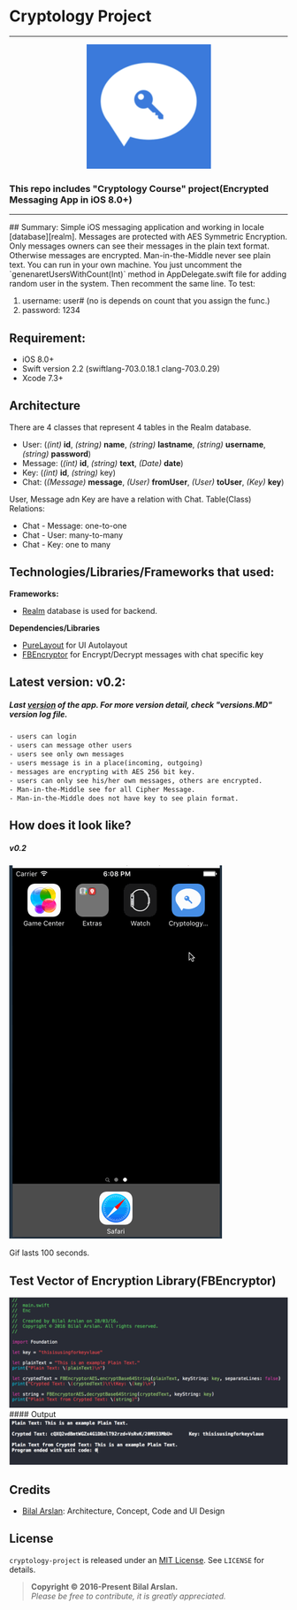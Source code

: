 # Cryptology Project
<hr>
<p align="center">
	<img src="https://raw.githubusercontent.com/arslanbilal/cryptology-project/master/Source/appIcon.png" height="225" width="225">
</p>
<h3>This repo includes "Cryptology Course" project(Encrypted Messaging App in iOS 8.0+)</h3>
<hr>
## Summary:
Simple iOS messaging application and working in locale [database][realm]. Messages are protected with AES Symmetric Encryption. Only messages owners can see their messages in the plain text format. Otherwise messages are encrypted. Man-in-the-Middle never see plain text. You can run in your own machine. You just uncomment the `genenaretUsersWithCount(Int)` method in AppDelegate.swift file for adding random user in the system. Then recomment the same line. To test: 

1. username: user# (no is depends on count that you assign the func.)
2. password: 1234

## Requirement:
- iOS 8.0+
- Swift version 2.2 (swiftlang-703.0.18.1 clang-703.0.29)
- Xcode 7.3+

## Architecture
There are 4 classes that represent 4 tables in the Realm database.

- User: (*(int)* **id**, *(string)* **name**, *(string)* **lastname**, *(string)* **username**, *(string)* **password**)
- Message: (*(int)* **id**, *(string)* **text**, *(Date)* **date**)
- Key: (*(int)* **id**, *(string)* key)
- Chat: (*(Message)* **message**, *(User)* **fromUser**, *(User)* **toUser**, *(Key)* **key**)

User, Message adn Key are have a relation with Chat. Table(Class) Relations:

- Chat - Message: one-to-one
- Chat - User: many-to-many
- Chat - Key: one to many

## Technologies/Libraries/Frameworks that used:
**Frameworks:**

- [Realm][realm] database is used for backend.

**Dependencies/Libraries**

- [PureLayout][purelayout] for UI Autolayout
- [FBEncryptor][fbencryptor] for Encrypt/Decrypt messages with chat specific key


## Latest version: v0.2:
##### Last [version][release] of the app. For more version detail, check "versions.MD" version log file.
	- users can login
	- users can message other users
	- users see only own messages
	- users message is in a place(incoming, outgoing)
	- messages are encrypting with AES 256 bit key.
	- users can only see his/her own messages, others are encrypted.
	- Man-in-the-Middle see for all Cipher Message.
	- Man-in-the-Middle does not have key to see plain format.

## How does it look like?
##### v0.2
![Gif](https://github.com/arslanbilal/cryptology-project/raw/master/Source/application.gif)

Gif lasts 100 seconds.

## Test Vector of Encryption Library(FBEncryptor)
<img src="https://raw.githubusercontent.com/arslanbilal/cryptology-project/master/Source/testVector.png">
#### Output
<img src="https://raw.githubusercontent.com/arslanbilal/cryptology-project/master/Source/output.png">
	
## Credits
- [Bilal Arslan][arslanbilal]: Architecture, Concept, Code and UI Design

## License
`cryptology-project` is released under an [MIT License][mitLink]. See `LICENSE` for details.
>**Copyright &copy; 2016-Present Bilal Arslan.**<br>
*Please be free to contribute, it is greatly appreciated.*

[mitLink]:http://opensource.org/licenses/MIT
[realm]:https://realm.io
[purelayout]:https://github.com/PureLayout/PureLayout
[fbencryptor]:https://github.com/dev5tec/FBEncryptor
[versionmd]:https://github.com/arslanbilal/cryptology-project/blob/master/VERSIONS.md
[arslanbilal]:https://github.com/arslanbilal
[release]:https://github.com/arslanbilal/cryptology-project/releases